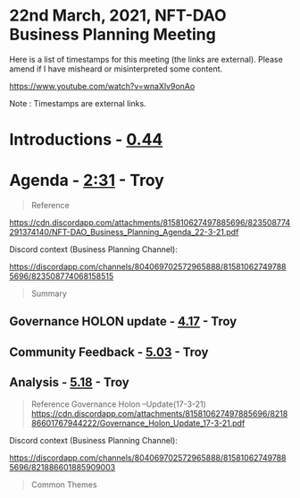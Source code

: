 # 22nd March, 2021, NFT-DAO Business Planning Meeting

Here is a list of timestamps for this meeting (the links are external). Please amend if I have misheard or misinterpreted some content.

https://www.youtube.com/watch?v=wnaXlv9onAo

Note : Timestamps are external links.

# Introductions - [0.44](https://youtu.be/wnaXlv9onAo?t=44) 

# Agenda - [2:31](https://youtu.be/wnaXlv9onAo?t=151) - Troy 
> Reference

https://cdn.discordapp.com/attachments/815810627497885696/823508774291374140/NFT-DAO_Business_Planning_Agenda_22-3-21.pdf

Discord context (Business Planning Channel):

https://discordapp.com/channels/804069702572965888/815810627497885696/823508774068158515

> Summary

## Governance HOLON update - [4.17](https://youtu.be/wnaXlv9onAo?t=257) - Troy 

## Community Feedback - [5.03](https://youtu.be/wnaXlv9onAo?t=303) - Troy 

## Analysis - [5.18](https://youtu.be/wnaXlv9onAo?t=318) - Troy 
> Reference
> Governance Holon –Update(17-3-21)
https://cdn.discordapp.com/attachments/815810627497885696/821886601767944222/Governance_Holon_Update_17-3-21.pdf

Discord context (Business Planning Channel):

https://discordapp.com/channels/804069702572965888/815810627497885696/821886601885909003

> Common Themes



